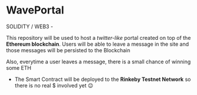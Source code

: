 # WavePortal

SOLIDITY / WEB3 - 

This repository will be used to host a *twitter-like* portal created on top of the **Ethereum blockchain**. Users will be able to leave a message in the site and those messages will be persisted to the Blockchain

Also, everytime a user leaves a message, there is a small chance of winning some ETH

- The Smart Contract will be deployed to the **Rinkeby Testnet Network** so there is no real $ involved yet 😉
 
